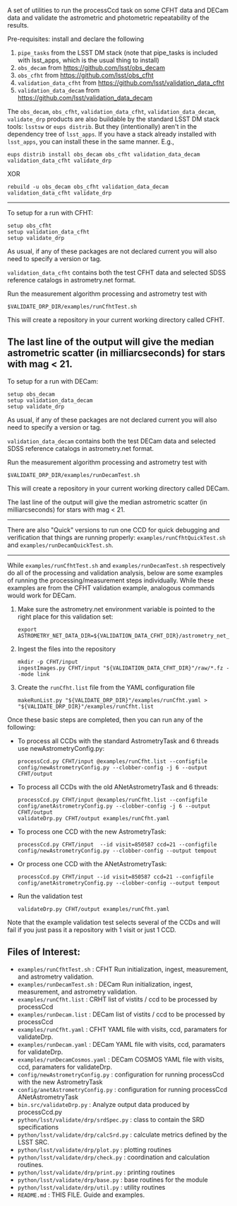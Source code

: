 A set of utilities to run the processCcd task on some 
CFHT data and DECam data
and validate the astrometric and photometric repeatability of the results.

Pre-requisites: install and declare the following

1. `pipe_tasks` from the LSST DM stack (note that pipe_tasks is included with lsst_apps, which is the usual thing to install)
2. `obs_decam` from https://github.com/lsst/obs_decam
3. `obs_cfht` from https://github.com/lsst/obs_cfht
4. `validation_data_cfht` from https://github.com/lsst/validation_data_cfht
5. `validation_data_decam` from https://github.com/lsst/validation_data_decam

The `obs_decam`, `obs_cfht`, `validation_data_cfht`, `validation_data_decam`, `validate_drp` products are also buildable by the standard LSST DM stack tools: `lsstsw` or `eups distrib`.  But they (intentionally) aren't in the dependency tree of `lsst_apps`.  If you have a stack already installed with `lsst_apps`, you can install these in the same manner.  E.g.,

```
eups distrib install obs_decam obs_cfht validation_data_decam validation_data_cfht validate_drp
```

XOR

```
rebuild -u obs_decam obs_cfht validation_data_decam validation_data_cfht validate_drp
```

------
To setup for a run with CFHT:
```
setup obs_cfht 
setup validation_data_cfht
setup validate_drp
```
As usual, if any of these packages are not declared current you will also need to specify a version or tag.

`validation_data_cfht` contains both the test CFHT data and selected SDSS reference catalogs in astrometry.net format.

Run the measurement algorithm processing and astrometry test with
```
$VALIDATE_DRP_DIR/examples/runCfhtTest.sh
```
This will create a repository in your current working directory called CFHT.

The last line of the output will give the median astrometric scatter (in milliarcseconds) for stars with mag < 21.
------
To setup for a run with DECam:
```
setup obs_decam
setup validation_data_decam
setup validate_drp
```
As usual, if any of these packages are not declared current you will also need to specify a version or tag.

`validation_data_decam` contains both the test DECam data and selected SDSS reference catalogs in astrometry.net format.

Run the measurement algorithm processing and astrometry test with
```
$VALIDATE_DRP_DIR/examples/runDecamTest.sh
```
This will create a repository in your current working directory called DECam.

The last line of the output will give the median astrometric scatter (in milliarcseconds) for stars with mag < 21.

------
There are also "Quick" versions to run one CCD for quick debugging and verification that things are running properly: `examples/runCfhtQuickTest.sh` and `examples/runDecamQuickTest.sh`.


------
While `examples/runCfhtTest.sh` and `examples/runDecamTest.sh` respectively do all of the processing and validation analysis, below are some examples of running the processing/measurement steps individually.  While these examples are from  the CFHT validation example, analogous commands would work for DECam.

1. Make sure the astrometry.net environment variable is pointed to the right place for this validation set:
    ```
    export ASTROMETRY_NET_DATA_DIR=${VALIDATION_DATA_CFHT_DIR}/astrometry_net_data
    ```

2. Ingest the files into the repository
    ```
    mkdir -p CFHT/input
    ingestImages.py CFHT/input "${VALIDATION_DATA_CFHT_DIR}"/raw/*.fz --mode link
    ```

3. Create the `runCfht.list` file from the YAML configuration file
    ```
    makeRunList.py "${VALIDATE_DRP_DIR}"/examples/runCfht.yaml > "${VALIDATE_DRP_DIR}"/examples/runCfht.list
    ```

Once these basic steps are completed, then you can run any of the following:

* To process all CCDs with the standard AstrometryTask and 6 threads use newAstrometryConfig.py:
    ```
    processCcd.py CFHT/input @examples/runCfht.list --configfile config/newAstrometryConfig.py --clobber-config -j 6 --output CFHT/output
    ```

* To process all CCDs with the old ANetAstrometryTask and 6 threads:
    ```
    processCcd.py CFHT/input @examples/runCfht.list --configfile config/anetAstrometryConfig.py --clobber-config -j 6 --output CFHT/output
    validateDrp.py CFHT/output examples/runCfht.yaml
    ```

* To process one CCD with the new AstrometryTask:
    ```
    processCcd.py CFHT/input  --id visit=850587 ccd=21 --configfile config/newAstrometryConfig.py --clobber-config --output tempout
    ```

* Or process one CCD with the ANetAstrometryTask:
    ```
    processCcd.py CFHT/input --id visit=850587 ccd=21 --configfile config/anetAstrometryConfig.py --clobber-config --output tempout
    ```

* Run the validation test
    ```
    validateDrp.py CFHT/output examples/runCfht.yaml
    ```

Note that the example validation test selects several of the CCDs and will fail if you just pass it a repository with 1 visit or just 1 CCD.

Files of Interest:
------------------
* `examples/runCfhtTest.sh`  : CFHT Run initialization, ingest, measurement, and astrometry validation.
* `examples/runDecamTest.sh` : DECam Run initialization, ingest, measurement, and astrometry validation.
* `examples/runCfht.list`    : CRHT list of vistits / ccd to be processed by processCcd
* `examples/runDecam.list`   : DECam list of vistits / ccd to be processed by processCcd
* `examples/runCfht.yaml`   : CFHT YAML file with visits, ccd, paramaters for validateDrp.
* `examples/runDecam.yaml`   : DECam YAML file with visits, ccd, paramaters for validateDrp.
* `examples/runDecamCosmos.yaml`   : DECam COSMOS YAML file with visits, ccd, paramaters for validateDrp.
* `config/newAstrometryConfig.py`  : configuration for running processCcd with the new AstrometryTask
* `config/anetAstrometryConfig.py` : configuration for running processCcd ANetAstrometryTask
* `bin.src/validateDrp.py`   : Analyze output data produced by processCcd.py
* `python/lsst/validate/drp/srdSpec.py` : class to contain the SRD specifications
* `python/lsst/validate/drp/calcSrd.py` : calculate metrics defined by the LSST SRC.
* `python/lsst/validate/drp/plot.py` : plotting routines
* `python/lsst/validate/drp/check.py` : coordination and calculation routines.
* `python/lsst/validate/drp/print.py` : printing routines
* `python/lsst/validate/drp/base.py` : base routines for the module
* `python/lsst/validate/drp/util.py` : utility routines
* `README.md` : THIS FILE.  Guide and examples.
